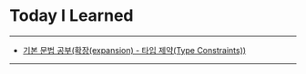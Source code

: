 # Today I Learned

- - -

- [기본 문법 공부(확장(expansion) - 타입 제약(Type Constraints))](https://vincentgeranium.github.io/ios,/swift/2020/06/02/basicSyntax-1.html)

- - -
